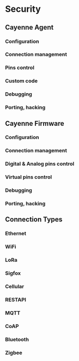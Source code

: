 # Security

## Cayenne Agent
### Configuration
### Connection management
### Pins control
### Custom code
### Debugging
### Porting, hacking

## Cayenne Firmware
### Configuration
### Connection management
### Digital & Analog pins control
### Virtual pins control
### Debugging
### Porting, hacking

## Connection Types
### Ethernet
### WiFi
### LoRa
### Sigfox
### Cellular
### RESTAPI
### MQTT
### CoAP
### Bluetooth
### Zigbee
